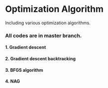 # Optimization Algorithm
Including various optimization algorithms. 
### All codes are in master branch.
#### 1. Gradient descent
#### 2. Gradient descent backtracking
#### 3. BFGS algorithm
#### 4. NAG
